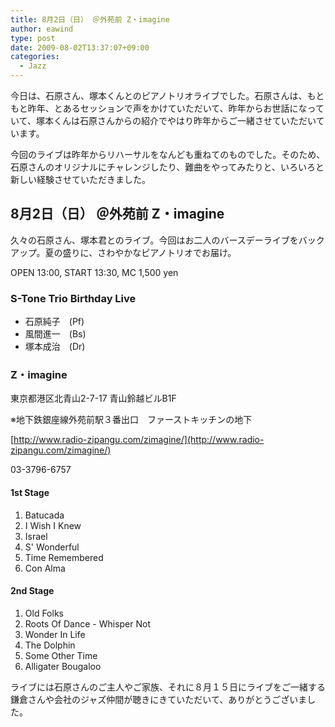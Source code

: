 ```yaml
---
title: 8月2日（日） ＠外苑前 Z・imagine
author: eawind
type: post
date: 2009-08-02T13:37:07+09:00
categories:
  - Jazz
---
```

今日は、石原さん、塚本くんとのピアノトリオライブでした。石原さんは、もともと昨年、とあるセッションで声をかけていただいて、昨年からお世話になっていて、塚本くんは石原さんからの紹介でやはり昨年からご一緒させていただいています。

今回のライブは昨年からリハーサルをなんども重ねてのものでした。そのため、石原さんのオリジナルにチャレンジしたり、難曲をやってみたりと、いろいろと新しい経験させていただきました。

## 8月2日（日） ＠外苑前 Z・imagine

久々の石原さん、塚本君とのライブ。今回はお二人のバースデーライブをバックアップ。夏の盛りに、さわやかなピアノトリオでお届け。

OPEN 13:00, START 13:30, MC 1,500 yen

### S-Tone Trio Birthday Live

- 石原純子　(Pf)
- 風間進一　(Bs)
- 塚本成治　(Dr)

### Z・imagine

東京都港区北青山2-7-17 青山鈴越ビルB1F

※地下鉄銀座線外苑前駅３番出口　ファーストキッチンの地下

[http://www.radio-zipangu.com/zimagine/](http://www.radio-zipangu.com/zimagine/)

03-3796-6757

#### 1st Stage

1. Batucada
2. I Wish I Knew
3. Israel
4. S' Wonderful
5. Time Remembered
6. Con Alma

#### 2nd Stage

1. Old Folks
2. Roots Of Dance - Whisper Not
3. Wonder In Life
4. The Dolphin
5. Some Other Time
6. Alligater Bougaloo

ライブには石原さんのご主人やご家族、それに８月１５日にライブをご一緒する鎌倉さんや会社のジャズ仲間が聴きにきていただいて、ありがとうございました。
